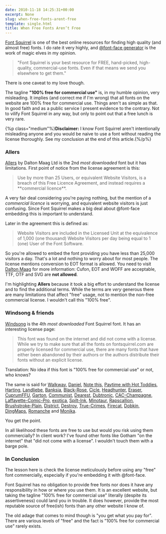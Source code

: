 ```yaml
---
date: 2010-11-18 14:25:31+00:00
excerpt: None
slug: when-free-fonts-arent-free
template: single.html
title: When Free Fonts Aren’t Free
---
```


[Font Squirrel](http://www.fontsquirrel.com) is one of the best online resources for finding high quality (and almost free) fonts. I do rate it very highly, and [@font-face generator](http://www.fontsquirrel.com/fontface/generator) is the work of magic elves in my opinion.


<blockquote><p>"Font Squirrel is your best resource for FREE, hand-picked, high-quality, commercial-use fonts. Even if that means we send you elsewhere to get them."</p></blockquote>


There is one caveat to my love though.

The tagline **"100% free for commercial use"** is, in my humble opinion, very misleading. It implies (and correct me if I'm wrong) that all fonts on the website are 100% free for commercial use. Things aren't as simple as that. In good faith and as a public service I present evidence to the contrary. Not to vilify Font Squirrel in any way, but only to point out that a free lunch is very rare.

{%p class="medium"%}**Disclaimer:** I know Font Squirrel aren't intentionally misleading anyone and you would be naive to use a font without reading the license thoroughly. See my conclusion at the end of this article.{%/p%}




### Allers


[Allers](http://www.fontsquirrel.com/fonts/Aller) by Dalton Maag Ltd is the 2nd _most downloaded_ font but it has limitations. First point of notice from the license agreement is this:


<blockquote><p>Use by more than 25 Users, or equivalent Website Visitors, is a breach of this Free Licence Agreement, and instead requires a **commercial licence**.</p></blockquote>


A very fair deal considering you're paying nothing, but the mention of a _commercial licence_ is worrying, and equivalent website visitors is just confusing. Since Font Squirrel makes a big deal about @font-face embedding this is important to understand.

Later in the agreement this is defined as:


<blockquote><p>Website Visitors are included in the Licensed Unit at the equivalence of 1,000 (one thousand) Website Visitors per day being equal to 1 (one) User of the Font Software.</p></blockquote>


So you're allowed to embed the font providing you have less than 25,000 visitors a day. That's a lot and nothing to worry about for most people. The license mentions conversion to EOT format is allowed. You need to visit [Dalton Maag](http://www.daltonmaag.com/about/web_embedding_faq.html) for more information: Cufon, EOT and WOFF are acceptable, TTF, OTF and SVG are **not allowed**.

I'm highlighting **Allers** because it took a big effort to understand the license and to find the additional terms. While the terms are _very_ generous there are many limitations that affect "free" usage, not to mention the non-free commercial license. I wouldn't call this "100% free".


### Windsong & friends


[Windsong](http://www.fontsquirrel.com/license/Windsong) is the 4th _most downloaded_ Font Squirrel font. It has an interesting license page:


<blockquote><p>This font was found on the internet and did not come with a license. While we try to make sure that all the fonts on fontsquirrel.com are properly licensed for commercial use, there are many fonts that have either been abandoned by their authors or the authors distribute their fonts without an explicit license.</p></blockquote>


Translation: No idea if this font is "100% free for commercial use" or not, who knows?

The same is said for [Walkway](http://www.fontsquirrel.com/license/Walkway), [Daniel](http://www.fontsquirrel.com/license/Daniel), [Note this](http://www.fontsquirrel.com/fonts/Note-this), [Paytime with Hot Toddies](http://www.fontsquirrel.com/fonts/Playtime-With-Hot-Toddies), [Harting](http://www.fontsquirrel.com/fonts/Harting), [Landliebe](http://www.fontsquirrel.com/fonts/Landliebe), [Banksia](http://www.fontsquirrel.com/fonts/Banksia), [Black-Rose](http://www.fontsquirrel.com/fonts/Black-Rose), [Cicle](http://www.fontsquirrel.com/fonts/Cicle), [Headhunter](http://www.fontsquirrel.com/fonts/Headhunter), [Eraser](http://www.fontsquirrel.com/fonts/Eraser), [CuprumFFU](http://www.fontsquirrel.com/fonts/CuprumFFU ), [Garton](http://www.fontsquirrel.com/fonts/Garton), [Communist](http://www.fontsquirrel.com/fonts/Communist), [Dearest](http://www.fontsquirrel.com/fonts/Dearest), [Dubtronic](http://www.fontsquirrel.com/fonts/Dubtronic), [CAC-Champagne](http://www.fontsquirrel.com/fonts/CAC-Champagne), [Laffayette-Comic-Pro](http://www.fontsquirrel.com/fonts/Laffayette-Comic-Pro), [exotica](http://www.fontsquirrel.com/fonts/exotica ), [Spilt-Ink](http://www.fontsquirrel.com/fonts/Spilt-Ink), [Minotaur](http://www.fontsquirrel.com/fonts/Minotaur ), [Rapscallion](http://www.fontsquirrel.com/fonts/Rapscallion), [Brushstroke-Plain](http://www.fontsquirrel.com/fonts/Brushstroke-Plain), [District](http://www.fontsquirrel.com/fonts/District), [Destroy](http://www.fontsquirrel.com/fonts/Destroy), [True-Crimes](http://www.fontsquirrel.com/fonts/True-Crimes), [Firecat](http://www.fontsquirrel.com/fonts/Firecat), [Dobkin](http://www.fontsquirrel.com/fonts/Dobkin), [DingMaps](http://www.fontsquirrel.com/fonts/DingMaps), [Romanche](http://www.fontsquirrel.com/fonts/Romanche) and [Monika](http://www.fontsquirrel.com/license/Monika).

You get the point.

In all likelihood these fonts are free to use but would you risk using them commercially? In client work? I've found other fonts like Gotham "on the internet" that "did not come with a license". I wouldn't touch them with a barge pole.


### In Conclusion


The lesson here is check the license meticulously before using any "free" font commercially, especially if you're embedding it with @font-face.

Font Squirrel has no obligation to provide free fonts nor does it have any responsibility in how or where you use them. It is an excellent website, but taking the tagline "100% free for commercial use" literally (despite its assertiveness) could land you in trouble. It does however, provide the most reputable source of free(ish) fonts than any other website I know of.

The old adage that comes to mind though is "you get what you pay for". There are various levels of "free" and the fact is "100% free for commercial use" rarely exists.
